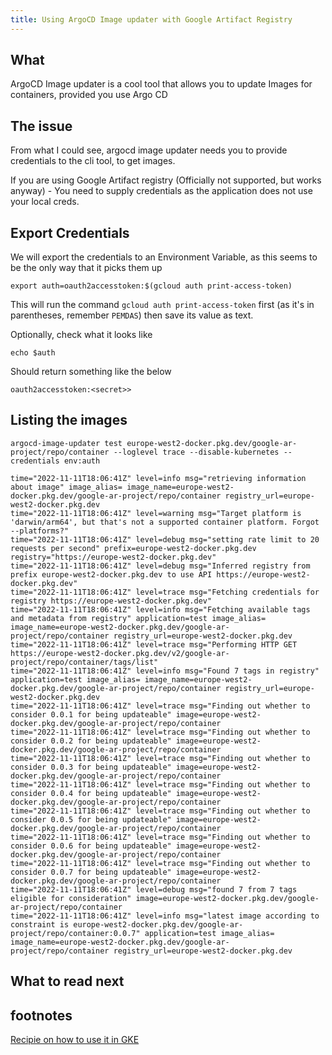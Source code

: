 ```yaml
---
title: Using ArgoCD Image updater with Google Artifact Registry
---
```


## What

ArgoCD Image updater is a cool tool that allows you to update Images for containers, provided you use Argo CD

## The issue

From what I could see, argocd image updater needs you to provide credentials to the cli tool, to get images.

If you are using Google Artifact registry (Officially not supported, but works anyway) - You need to supply credentials as the application
does not use your local creds.

## Export Credentials

We will export the credentials to an Environment Variable, as this seems to be the only way that it picks them up

```shell
export auth=oauth2accesstoken:$(gcloud auth print-access-token)
```

This will run the command `gcloud auth print-access-token` first (as it's in parentheses, remember `PEMDAS`) then save its value as text.

Optionally, check what it looks like

```
echo $auth
```

Should return something like the below

```text
oauth2accesstoken:<secret>>
```

## Listing the images

```shell
argocd-image-updater test europe-west2-docker.pkg.dev/google-ar-project/repo/container --loglevel trace --disable-kubernetes --credentials env:auth
```

```text
time="2022-11-11T18:06:41Z" level=info msg="retrieving information about image" image_alias= image_name=europe-west2-docker.pkg.dev/google-ar-project/repo/container registry_url=europe-west2-docker.pkg.dev
time="2022-11-11T18:06:41Z" level=warning msg="Target platform is 'darwin/arm64', but that's not a supported container platform. Forgot --platforms?"
time="2022-11-11T18:06:41Z" level=debug msg="setting rate limit to 20 requests per second" prefix=europe-west2-docker.pkg.dev registry="https://europe-west2-docker.pkg.dev"
time="2022-11-11T18:06:41Z" level=debug msg="Inferred registry from prefix europe-west2-docker.pkg.dev to use API https://europe-west2-docker.pkg.dev"
time="2022-11-11T18:06:41Z" level=trace msg="Fetching credentials for registry https://europe-west2-docker.pkg.dev"
time="2022-11-11T18:06:41Z" level=info msg="Fetching available tags and metadata from registry" application=test image_alias= image_name=europe-west2-docker.pkg.dev/google-ar-project/repo/container registry_url=europe-west2-docker.pkg.dev
time="2022-11-11T18:06:41Z" level=trace msg="Performing HTTP GET https://europe-west2-docker.pkg.dev/v2/google-ar-project/repo/container/tags/list"
time="2022-11-11T18:06:41Z" level=info msg="Found 7 tags in registry" application=test image_alias= image_name=europe-west2-docker.pkg.dev/google-ar-project/repo/container registry_url=europe-west2-docker.pkg.dev
time="2022-11-11T18:06:41Z" level=trace msg="Finding out whether to consider 0.0.1 for being updateable" image=europe-west2-docker.pkg.dev/google-ar-project/repo/container
time="2022-11-11T18:06:41Z" level=trace msg="Finding out whether to consider 0.0.2 for being updateable" image=europe-west2-docker.pkg.dev/google-ar-project/repo/container
time="2022-11-11T18:06:41Z" level=trace msg="Finding out whether to consider 0.0.3 for being updateable" image=europe-west2-docker.pkg.dev/google-ar-project/repo/container
time="2022-11-11T18:06:41Z" level=trace msg="Finding out whether to consider 0.0.4 for being updateable" image=europe-west2-docker.pkg.dev/google-ar-project/repo/container
time="2022-11-11T18:06:41Z" level=trace msg="Finding out whether to consider 0.0.5 for being updateable" image=europe-west2-docker.pkg.dev/google-ar-project/repo/container
time="2022-11-11T18:06:41Z" level=trace msg="Finding out whether to consider 0.0.6 for being updateable" image=europe-west2-docker.pkg.dev/google-ar-project/repo/container
time="2022-11-11T18:06:41Z" level=trace msg="Finding out whether to consider 0.0.7 for being updateable" image=europe-west2-docker.pkg.dev/google-ar-project/repo/container
time="2022-11-11T18:06:41Z" level=debug msg="found 7 from 7 tags eligible for consideration" image=europe-west2-docker.pkg.dev/google-ar-project/repo/container
time="2022-11-11T18:06:41Z" level=info msg="latest image according to constraint is europe-west2-docker.pkg.dev/google-ar-project/repo/container:0.0.7" application=test image_alias= image_name=europe-west2-docker.pkg.dev/google-ar-project/repo/container registry_url=europe-west2-docker.pkg.dev

```

## What to read next

[]()

## footnotes

[Recipie on how to use it in GKE](https://github.com/argoproj-labs/argocd-image-updater/issues/319#issuecomment-1130547057)
